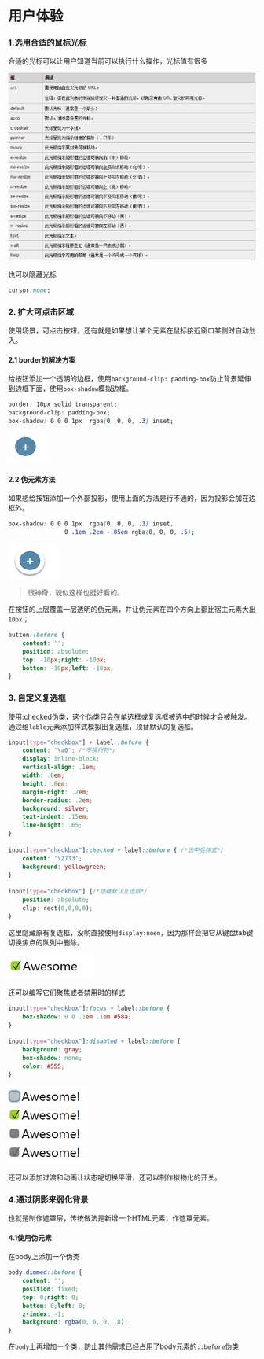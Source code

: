 # 用户体验

### 1.选用合适的鼠标光标
合适的光标可以让用户知道当前可以执行什么操作，光标值有很多

![enter description here][1]

也可以隐藏光标

``` css
cursor:none;
```


### 2. 扩大可点击区域
使用场景，可点击按钮，还有就是如果想让某个元素在鼠标接近窗口某侧时自动划入。

#### 2.1 border的解决方案
给按钮添加一个透明的边框，使用`background-clip: padding-box`防止背景延伸到边框下面，使用`box-shadow`模拟边框。

``` css
border: 10px solid transparent;
background-clip: padding-box;
box-shadow: 0 0 0 1px  rgba(0, 0, 0, .3) inset;
```
![enter description here][2]

#### 2.2 伪元素方法

如果想给按钮添加一个外部投影，使用上面的方法是行不通的，因为投影会加在边框外。

``` css
box-shadow: 0 0 0 1px  rgba(0, 0, 0, .3) inset,
                0 .1em .2em -.05em rgba(0, 0, 0, .5);
```

![enter description here][3]

> 很神奇，貌似这样也挺好看的。

在按钮的上层覆盖一层透明的伪元素，并让伪元素在四个方向上都比宿主元素大出`10px`；

``` css
button::before {
	content: '';
	position: absolute;
	top: -10px;right: -10px;
	bottom: -10px;left: -10px;
}
```

### 3. 自定义复选框
使用:checked伪类，这个伪类只会在单选框或复选框被选中的时候才会被触发。通过给`lable`元素添加样式模拟出复选框，顶替默认的复选框。

``` css
input[type="checkbox"] + label::before {
	content: '\a0'; /*不换行符*/
	display: inline-block;
	vertical-align: .1em;
	width: .8em;
	height: .8em;
	margin-right: .2em;
	border-radius: .2em;
	background: silver;
	text-indent: .15em;
	line-height: .65;
} 

input[type="checkbox"]:checked + label::before { /*选中后样式*/
	content: '\2713';
	background: yellowgreen;
}

input[type="checkbox"] {/*隐藏默认复选框*/
	position: absolute;
	clip: rect(0,0,0,0);
}
```

这里隐藏原有复选框，没哟直接使用`display:noen`，因为那样会把它从键盘tab键切换焦点的队列中删除。

![enter description here][4]

还可以编写它们聚焦或者禁用时的样式

``` css
input[type="checkbox"]:focus + label::before {
	box-shadow: 0 0 .1em .1em #58a;
}

input[type="checkbox"]:disabled + label::before {
	background: gray;
	box-shadow: none;
	color: #555;
}
```

![enter description here][5]

还可以添加过渡和动画让状态呢切换平滑，还可以制作拟物化的开关。

### 4.通过阴影来弱化背景
也就是制作遮罩层，传统做法是新增一个HTML元素，作遮罩元素。

#### 4.1使用伪元素
在body上添加一个伪类

``` css
body.dimmed::before {
	content: '';
	position: fixed;
	top: 0;right: 0;
	bottom: 0;left: 0;
	z-index: -1;
	background: rgba(0, 0, 0, .8);
}
```

在`body`上再增加一个类，防止其他需求已经占用了body元素的`::before`伪类


  [1]: ./images/01-1.png "01-1.png"
  [2]: ./images/02-1.png "02-1.png"
  [3]: ./images/02-2.png "02-2.png"
  [4]: ./images/03-1.png "03-1.png"
  [5]: ./images/03-2.png "03-2.png"